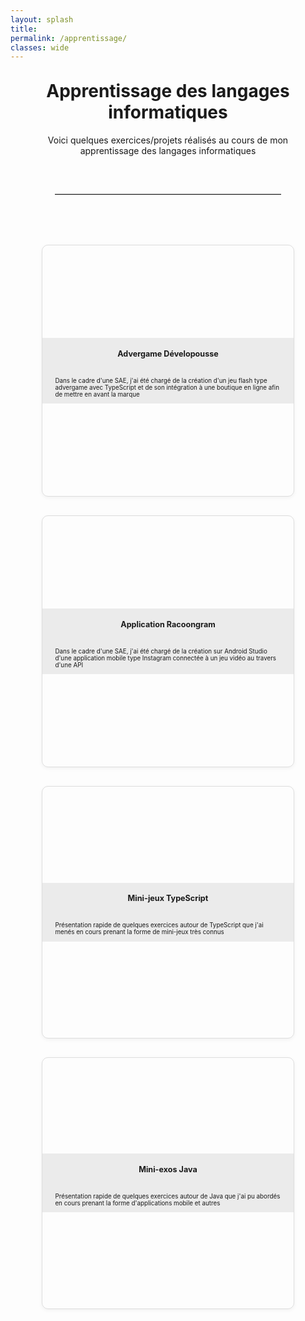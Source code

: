 ```yaml
---
layout: splash
title:
permalink: /apprentissage/
classes: wide
---
```

<style>
  .card-grid {
    display: grid;
    grid-template-columns: repeat(auto-fit, minmax(250px, 1fr));
    gap: 30px;
    padding: 20px 0;
  }

  .card-link {
    text-decoration: none;
    color: inherit;
  }

  

  .card:hover {
    transform: translateY(-5px) scale(1.03);
    box-shadow: 0 6px 12px rgba(0,0,0,0.1);
  }
  .card p{
    font-size: 0.7em;
  }
  .card h3{
    font-size: 0.9em;
    margin-bottom: 30px;
    text-align: center;
    font-weight: 700;
  }
  .card-content {
   background-color: rgba(232, 232, 232, 0.8); /*blanc à 80% opaque */
    margin-top:10px;
    margin-bottom:10px;
}
  .card-text{
    padding-left: 20px;
    padding-right: 20px;
    
    
  }
.card {
  aspect-ratio: 1 / 1;
  background-size: cover;
  background-position: center;
  border: 1px solid #ddd;
  border-radius: 10px;
  display: flex;
  flex-direction: column;
  justify-content: center;
  box-shadow: 0 2px 6px rgba(0,0,0,0.05);
  transition: transform 0.2s, box-shadow 0.2s;
}



</style>

<div style="width: 80%; margin: 0 auto;">
<h1 style="text-align: center;margin-top: 30px;">Apprentissage des langages informatiques</h1>

<p style="text-align: center;">Voici quelques exercices/projets réalisés au cours de mon apprentissage des langages informatiques</p>

<hr style="border: none; border-top: 1px solid #ccc; margin: 60px auto; width: 90%;" />



<div class="card-grid">

  <!-- Carte 1 -->
  <a href="/apprentissage/developousse/" class="card-link">
    <div class="card" style="background-image: url('/assets/images/developousse.png');">
      <div class="card-content">
        <div class="card-text">
      <h3>Advergame Dévelopousse</h3>
      <p>Dans le cadre d'une SAE, j'ai été chargé de la création d'un jeu flash type advergame avec TypeScript et de son intégration à une boutique en ligne afin de mettre en avant la marque</p>
    </div></div></div>
  </a>

  <!-- Carte 2 -->
  <a href="/apprentissage/racoongram/" class="card-link">
    <div class="card" style="background-image: url('/assets/images/racoongram.png');">
      <div class="card-content">
        <div class="card-text">
      <h3>Application Racoongram</h3>
      <p>Dans le cadre d'une SAE, j'ai été chargé de la création sur Android Studio d'une application mobile type Instagram connectée à un jeu vidéo au travers d'une API</p>
    </div></div></div>
  </a>

  <!-- Carte 3 -->
  <a href="/apprentissage/typescript/" class="card-link">
    <div class="card" style="background-image: url('/assets/images/typescript.png');">
      <div class="card-content">
        <div class="card-text">
      <h3>Mini-jeux TypeScript</h3>
      <p>Présentation rapide de quelques exercices autour de TypeScript que j'ai menés en cours prenant la forme de mini-jeux très connus</p>
    </div></div></div>
  </a>
  <!-- Carte 4 -->
    <a href="/apprentissage/java/" class="card-link">
      <div class="card" style="background-image: url('/assets/images/java.png');">
      <div class="card-content">
        <div class="card-text">
        <h3>Mini-exos Java</h3>
        <p>Présentation rapide de quelques exercices autour de Java que j'ai pu abordés en cours prenant la forme d'applications mobile et autres</p>
      </div></div></div>
    </a>

  
</div>

</div>


